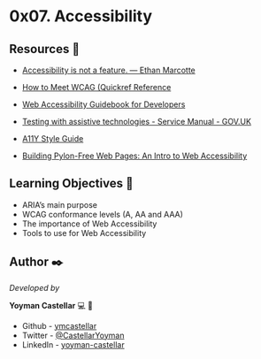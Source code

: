 # 0x07. Accessibility


## Resources 🔧
- [Accessibility is not a feature. — Ethan Marcotte](https://ethanmarcotte.com/wrote/accessibility-is-not-a-feature/)

- [How to Meet WCAG (Quickref Reference](https://www.w3.org/WAI/WCAG21/quickref/?versions=2.0)

- [Web Accessibility Guidebook for Developers](https://www.telerik.com/blogs/web-accessibility-guidebook-for-developers?fbclid=IwAR3v8sqaMyuAYfa14dZJpDKqJd-v8qKfaKeEvZJRKTcRIOabNnYGPo4rA7U)

- [Testing with assistive technologies - Service Manual - GOV.UK](https://www.gov.uk/service-manual/technology/testing-with-assistive-technologies)

- [A11Y Style Guide](https://a11y-style-guide.com/style-guide/)

- [Building Pylon-Free Web Pages: An Intro to Web Accessibility](https://engineering.vena.io/2018/10/12/building-pylon-free-web-pages-an-intro-to-web-accessibility/)

## Learning Objectives 📖
- ARIA’s main purpose
- WCAG conformance levels (A, AA and AAA)
- The importance of Web Accessibility
- Tools to use for Web Accessibility

## Author ✒️

_Developed by_

**Yoyman Castellar** :computer: :man: 

- Github - [ymcastellar](https://github.com/ymcastellar)
- Twitter - [@CastellarYoyman](https://twitter.com/CastellarYoyman)
- LinkedIn - [yoyman-castellar](https://www.linkedin.com/in/yoyman-castellar/)